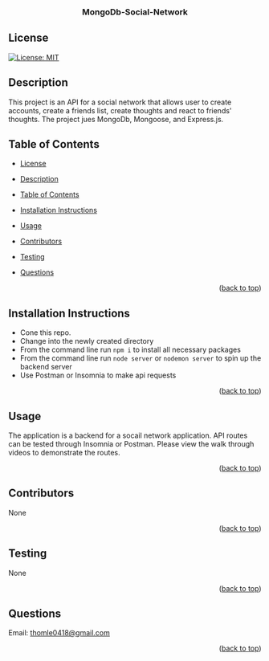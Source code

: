 <div id="top"></div>
    <h3 align="center">MongoDb-Social-Network</h3>

## License

[![License: MIT](https://img.shields.io/badge/License-MIT-yellow.svg)](https://opensource.org/licenses/MIT)

## Description

This project is an API for a social network that allows user to create accounts, create a friends list, create thoughts and react to friends' thoughts. The project jues MongoDb, Mongoose, and Express.js.

## Table of Contents

- [License](#license)
- [Description](#description)
- [Table of Contents](#table-of-contents)
- [Installation Instructions](#installation-instructions)
- [Usage](#usage)
- [Contributors](#contributors)
- [Testing](#testing)
- [Questions](#questions)

  <p align="right">(<a href="#top">back to top</a>)</p>

## Installation Instructions

  <ul><li>Cone this repo.</li><li>Change into the newly created directory</li><li>From the command line run <code>npm i</code> to install all necessary packages</li><li>From the command line run <code>node server</code> or <code>nodemon server</code> to spin up the backend server</li><li>Use Postman or Insomnia to make api requests</li></ul>
  
  <p align="right">(<a href="#top">back to top</a>)</p>
  
  ## Usage
 
  The application is a backend for a socail network application.  API routes can be tested through Insomnia or Postman.  Please view the walk through videos to demonstrate the routes.

  <p align="right">(<a href="#top">back to top</a>)</p>
  
    
  ## Contributors
  None

  <p align="right">(<a href="#top">back to top</a>)</p>

## Testing

None

  <p align="right">(<a href="#top">back to top</a>)</p>

## Questions

Email: thomle0418@gmail.com

<p align="right">(<a href="#top">back to top</a>)</p>